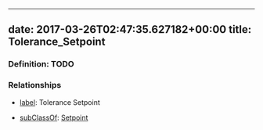 
---
date: 2017-03-26T02:47:35.627182+00:00
title: Tolerance_Setpoint
---
### Definition: TODO

### Relationships

* [label](http://www.w3.org/2000/01/rdf-schema#label): Tolerance Setpoint

* [subClassOf](http://www.w3.org/2000/01/rdf-schema#subClassOf): [Setpoint](https://brickschema.org/schema/1.0/Brick#Setpoint)
